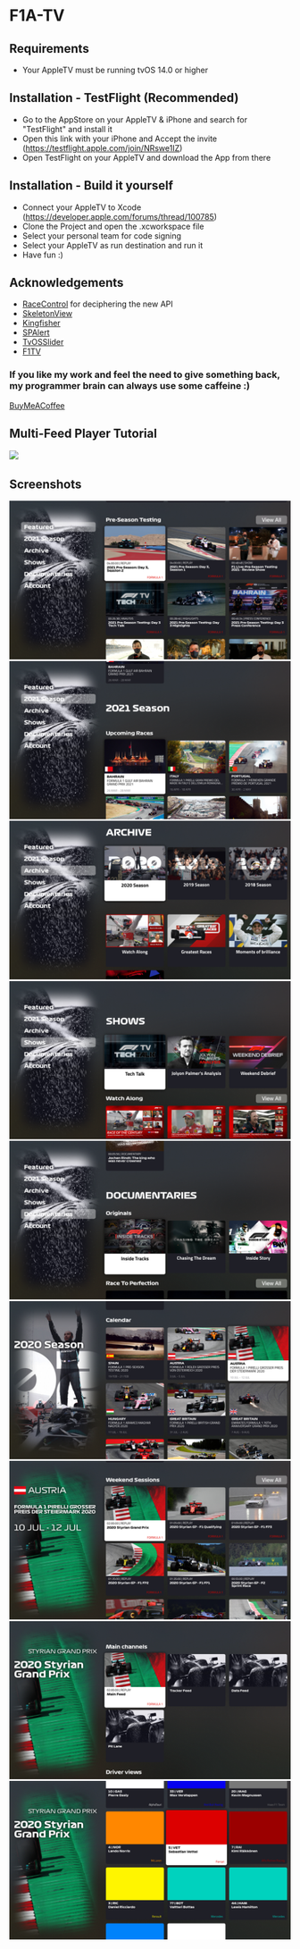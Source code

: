 # F1A-TV

## Requirements

- Your AppleTV must be running tvOS 14.0 or higher

## Installation - TestFlight (Recommended)

- Go to the AppStore on your AppleTV & iPhone and search for "TestFlight" and install it
- Open this link with your iPhone and Accept the invite (https://testflight.apple.com/join/NRswe1IZ)
- Open TestFlight on your AppleTV and download the App from there

## Installation - Build it yourself

- Connect your AppleTV to Xcode (https://developer.apple.com/forums/thread/100785)
- Clone the Project and open the .xcworkspace file
- Select your personal team for code signing
- Select your AppleTV as run destination and run it
- Have fun :)

## Acknowledgements
* [RaceControl](https://github.com/robvdpol/RaceControl)  for deciphering the new API
* [SkeletonView](https://github.com/Juanpe/SkeletonView)
* [Kingfisher](https://github.com/onevcat/Kingfisher)
* [SPAlert](https://github.com/ivanvorobei/SPAlert)
* [TvOSSlider](https://github.com/zattoo/TvOSSlider)
* [F1TV](https://f1tv.formula1.com)

### If you like my work and feel the need to give something back, my programmer brain can always use some caffeine :)
[BuyMeACoffee](https://www.buymeacoffee.com/NoahFetz)

## Multi-Feed Player Tutorial
[![](http://img.youtube.com/vi/hd6dtUYyWo4/0.jpg)](http://www.youtube.com/watch?v=hd6dtUYyWo4 "")

## Screenshots

![](Screenshots/F1TV-1.png)
![](Screenshots/F1TV-2.png)
![](Screenshots/F1TV-3.png)
![](Screenshots/F1TV-4.png)
![](Screenshots/F1TV-5.png)
![](Screenshots/F1TV-6.png)
![](Screenshots/F1TV-7.png)
![](Screenshots/F1TV-8.png)
![](Screenshots/F1TV-9.png)
